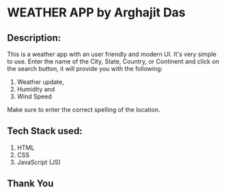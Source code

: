 # WEATHER APP by Arghajit Das

## Description:
This is a weather app with an user friendly and modern UI. It's very simple to use. Enter the name of the City, State, Country, or Continent and click on the search button, it will provide you with the following: 
1. Weather update,
2. Humidity and
3. Wind Speed

Make sure to enter the correct spelling of the location.

## Tech Stack used:
1. HTML
2. CSS
3. JavaScript (JS)

## Thank You
